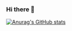 ### Hi there 👋

[![Anurag's GitHub stats](https://github-readme-stats.vercel.app/api?rxhdf=anuraghazra)](https://github.com/anuraghazra/github-readme-stats)
<!--
**rxhdf/rxhdf** is a ✨ _special_ ✨ repository because its `README.md` (this file) appears on your GitHub profile.

Here are some ideas to get you started:

- 🔭 I’m currently working on ...
- 🌱 I’m currently learning ...
- 👯 I’m looking to collaborate on ...
- 🤔 I’m looking for help with ...
- 💬 Ask me about ...
- 📫 How to reach me: ...
- 😄 Pronouns: ...
- ⚡ Fun fact: ...
-->
